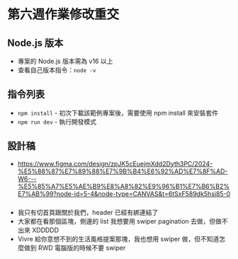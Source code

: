 # 第六週作業修改重交

## Node.js 版本

- 專案的 Node.js 版本需為 v16 以上
- 查看自己版本指令：`node -v`

## 指令列表

- `npm install` - 初次下載該範例專案後，需要使用 npm install 來安裝套件
- `npm run dev` - 執行開發模式

## 設計稿

- https://www.figma.com/design/zpJK5cEuejmXdd2Dyth3PC/2024-%E5%88%87%E7%89%88%E7%9B%B4%E6%92%AD%E7%8F%AD-W6---%E5%85%A7%E5%AE%B9%E8%A8%82%E9%96%B1%E7%B6%B2%E7%AB%99?node-id=5-4&node-type=CANVAS&t=6tSxF589dk5hsj85-0

###

- 我只有切首頁跟關於我們，header 已經有綁連結了
- 大家都在看那個區塊，側邊的 list 我想要用 swiper pagination 去做，但做不出來 XDDDDD
- Vivre 給你意想不到的生活風格提案那塊，我也想用 swiper 做，但不知道怎麼做到 RWD 電腦版的時候不要 swiper
